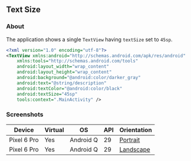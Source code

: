 ## Text Size

### About

The application shows a single ```TextView``` having ```textSize``` set to ```45sp```.

```xml
<?xml version="1.0" encoding="utf-8"?>
<TextView xmlns:android="http://schemas.android.com/apk/res/android"
    xmlns:tools="http://schemas.android.com/tools"
    android:layout_width="wrap_content"
    android:layout_height="wrap_content"
    android:background="@android:color/darker_gray"
    android:text="@string/description"
    android:textColor="@android:color/black"
    android:textSize="45sp"
    tools:context=".MainActivity" />
```

### Screenshots

| Device      | Virtual | OS        | API | Orientation                                                                                                         |
|-------------|---------|-----------|-----|---------------------------------------------------------------------------------------------------------------------|
| Pixel 6 Pro | Yes     | Android Q | 29  | [Portrait](https://user-images.githubusercontent.com/122201501/223968399-5b16ed4f-d2d1-4fe0-bd1e-8d71429f4e87.png)  |
| Pixel 6 Pro | Yes     | Android Q | 29  | [Landscape](https://user-images.githubusercontent.com/122201501/223968412-2a768fbe-f058-41f0-9ca5-a700dc9bb881.png) |
